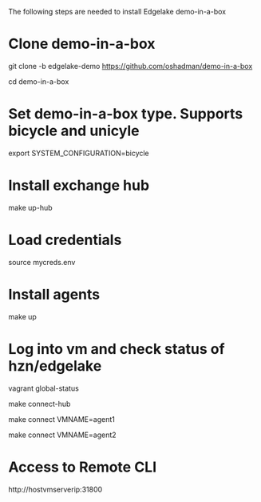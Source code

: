 The following steps are needed to install Edgelake demo-in-a-box


# Clone demo-in-a-box
git clone -b edgelake-demo https://github.com/oshadman/demo-in-a-box

cd demo-in-a-box

# Set demo-in-a-box type.  Supports bicycle and unicyle
export SYSTEM_CONFIGURATION=bicycle

# Install exchange hub
make up-hub

# Load credentials
source mycreds.env

# Install agents
make up

# Log into vm and check status of hzn/edgelake
vagrant global-status

make connect-hub

make connect VMNAME=agent1

make connect VMNAME=agent2

# Access to Remote CLI
http://hostvmserverip:31800
